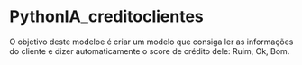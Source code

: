 # PythonIA_creditoclientes
O objetivo deste modeloe é criar um modelo que consiga ler as informações do cliente e dizer automaticamente o score de crédito dele: Ruim, Ok, Bom.
